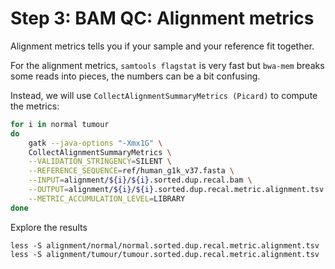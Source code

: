 # Step 3: BAM QC: Alignment metrics

Alignment metrics tells you if your sample and your reference fit together.

For the alignment metrics, `samtools flagstat` is very fast but
`bwa-mem` breaks some reads into pieces, the numbers can be a bit confusing.

Instead, we will use `CollectAlignmentSummaryMetrics (Picard)` to compute the metrics:

```bash
for i in normal tumour
do
    gatk --java-options "-Xmx1G" \
    CollectAlignmentSummaryMetrics \
    --VALIDATION_STRINGENCY=SILENT \
    --REFERENCE_SEQUENCE=ref/human_g1k_v37.fasta \
    --INPUT=alignment/${i}/${i}.sorted.dup.recal.bam \
    --OUTPUT=alignment/${i}/${i}.sorted.dup.recal.metric.alignment.tsv \
    --METRIC_ACCUMULATION_LEVEL=LIBRARY
done
```

Explore the results

    less -S alignment/normal/normal.sorted.dup.recal.metric.alignment.tsv
    less -S alignment/tumour/tumour.sorted.dup.recal.metric.alignment.tsv
